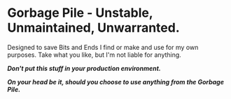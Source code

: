 # Gorbage Pile - Unstable, Unmaintained, Unwarranted. 
Designed to save Bits and Ends I find or make and use for my own purposes. Take what you like, but I'm not liable for anything. 

***Don't put this stuff in your production environment.***

***On your head be it, should you choose to use anything from the Gorbage Pile.***
